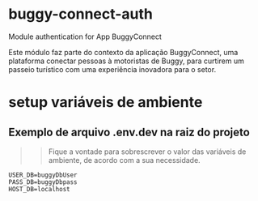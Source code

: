 # buggy-connect-auth
 Module authentication for App BuggyConnect

Este módulo faz parte do contexto da aplicação BuggyConnect, uma plataforma conectar pessoas à motoristas de Buggy, para curtirem um passeio turístico com uma experiência inovadora para o setor.

# setup variáveis de ambiente

## Exemplo de arquivo .env.dev na raiz do projeto

>> Fique a vontade para sobrescrever o valor das variáveis de ambiente, de acordo com a sua necessidade.

```
USER_DB=buggyDbUser
PASS_DB=buggyDbpass
HOST_DB=localhost
```